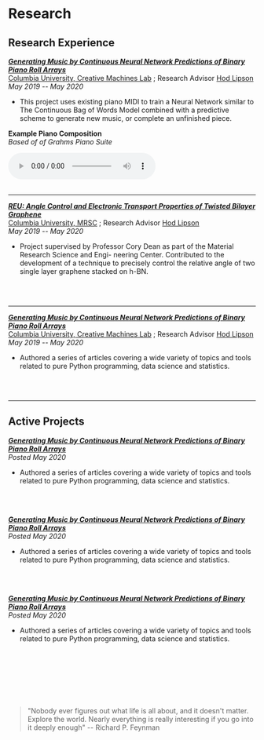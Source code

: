 
# Research

## Research Experience 

**[*Generating Music by Continuous Neural Network Predictions of Binary Piano Roll Arrays*](http://sdsawtelle.github.io/blog/output/index.html)**
<br>
[Columbia University, Creative Machines Lab](https://github.com/jmhuer) ; Research Advisor  [Hod Lipson](https://github.com/jmhuer)
<br>
*May 2019 -- May 2020*

- This project uses existing piano MIDI to train a Neural Network similar to The Continuous Bag of Words Model combined with a predictive scheme to generate new music, or complete an unfinished piece.

**Example Piano Composition**  
*Based of of Grahms Piano Suite*

<audio controls>
  <source src="B2M.m4a" type="audio/mpeg">
Your browser does not support the audio element.
</audio>
<br>
<br>

--------------------------------


**[*REU: Angle Control and Electronic Transport Properties of Twisted Bilayer Graphene*](http://sdsawtelle.github.io/blog/output/index.html)**
<br>
[Columbia University, MRSC](https://github.com/jmhuer) ; Research Advisor  [Hod Lipson](https://github.com/jmhuer)
<br>
*May 2019 -- May 2020*

- Project supervised by Professor Cory Dean as part of the Material Research Science and Engi- neering Center. Contributed to the development of a technique to precisely control the relative angle of two single layer graphene stacked on h-BN.
<br>
<br>

--------------------------------



**[*Generating Music by Continuous Neural Network Predictions of Binary Piano Roll Arrays*](http://sdsawtelle.github.io/blog/output/index.html)**
<br>
[Columbia University, Creative Machines Lab](https://github.com/jmhuer) ; Research Advisor  [Hod Lipson](https://github.com/jmhuer)
<br>
*May 2019 -- May 2020*

- Authored a series of articles covering a wide variety of topics and tools related to pure Python programming, data science and statistics.
<br>
<br>

--------------------------------


## Active Projects
**[*Generating Music by Continuous Neural Network Predictions of Binary Piano Roll Arrays*](http://sdsawtelle.github.io/blog/output/index.html)**
<br>
*Posted May 2020*

- Authored a series of articles covering a wide variety of topics and tools related to pure Python programming, data science and statistics.
<br>
<br>

**[*Generating Music by Continuous Neural Network Predictions of Binary Piano Roll Arrays*](http://sdsawtelle.github.io/blog/output/index.html)**
<br>
*Posted May 2020*

- Authored a series of articles covering a wide variety of topics and tools related to pure Python programming, data science and statistics.
<br>
<br>

**[*Generating Music by Continuous Neural Network Predictions of Binary Piano Roll Arrays*](http://sdsawtelle.github.io/blog/output/index.html)**
<br>
*Posted May 2020*

- Authored a series of articles covering a wide variety of topics and tools related to pure Python programming, data science and statistics.
<br>
<br>
<br>
<br>
<br>
<br>



> \"Nobody ever figures out what life is all about, and it doesn't matter. Explore the world. Nearly everything is really interesting if you go into it deeply enough"  -- Richard P. Feynman

